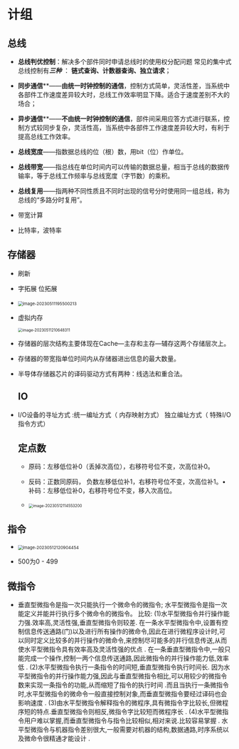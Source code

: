 # 计组

## 总线

- **总线判优控制**：解决多个部件同时申请总线时的使用权分配问题
       常见的集中式总线控制有***三种*** ：
   **链式查询、计数器查询、独立请求**；

- **同步通信****——**由统一时钟控制的通信**，控制方式简单，灵活性差，当系统中各部件工作速度差异较大时，总线工作效率明显下降。适合于速度差别不大的场合；
- **异步通信****——**不由统一时钟控制的通信**，部件间采用应答方式进行联系，控制方式较同步复杂，灵活性高，当系统中各部件工作速度差异较大时，有利于提高总线工作效率。
- **总线宽度**——指数据总线的位（根）数，用bit（位）作单位。
- **总线带宽**——指总线在单位时间内可以传输的数据总量，相当于总线的数据传输率，等于总线工作频率与总线宽度（字节数）的乘积。
- **总线复用**——指两种不同性质且不同时出现的信号分时使用同一组总线，称为总线的“多路分时复用”。
- 带宽计算
- 比特率，波特率

## 存储器

- 刷新

- 字拓展 位拓展

- <img src="C:\Users\陈俊乐\AppData\Roaming\Typora\typora-user-images\image-20230511195500213.png" alt="image-20230511195500213" style="zoom:67%;" />

- 虚拟内存

  <img src="C:\Users\陈俊乐\AppData\Roaming\Typora\typora-user-images\image-20230511210648311.png" alt="image-20230511210648311" style="zoom:60%;" />

- 存储器的层次结构主要体现在Cache—主存和主存—辅存这两个存储层次上。 

- 存储器的带宽指单位时间内从存储器进出信息的最大数量。

- 半导体存储器芯片的译码驱动方式有两种：线选法和重合法。

  

  ## IO

- I/O设备的寻址方式  :统一编址方式（ 内存映射方式）  独立编址方式（ 特殊I/O指令方式） 

  

  ## 定点数 

  - 原码：左移低位补0（丢掉次高位），右移符号位不变，次高位补0。

  - 反码：正数同原码， 负数左移低位补1，右移符号位不变，次高位补1。• 补码：左移低位补0，右移符号位不变，移入次高位。
  - <img src="C:\Users\陈俊乐\AppData\Roaming\Typora\typora-user-images\image-20230512114553200.png" alt="image-20230512114553200" style="zoom:60%;" />



## 指令

- <img src="C:\Users\陈俊乐\AppData\Roaming\Typora\typora-user-images\image-20230512120904454.png" alt="image-20230512120904454" style="zoom:67%;" />

- 500为0 - 499

  

## 微指令

- 垂直型微指令是指一次只能执行一个微命令的微指令;
  水平型微指令是指一次能定义并能并行执行多个微命令的微指令。
  比较:
  (1)水平型微指令并行操作能力强.效率高,灵活性强,垂直型微指令则较差. 在一条水平型微指令中,设置有控制信息传送通路(门)以及进行所有操作的微命令,因此在进行微程序设计时,可以同时定义比较多的并行操作的微命令,来控制尽可能多的并行信息传送,从而使水平型微指令具有效率高及灵活性强的优点 . 在一条垂直型微指令中,一般只能完成一个操作,控制一两个信息传送通路,因此微指令的并行操作能力低,效率低 .
  (2)水平型微指令执行一条指令的时间短,垂直型微指令执行时间长. 因为水平型微指令的并行操作能力强,因此与垂直型微指令相比,可以用较少的微指令数来实现一条指令的功能,从而缩短了指令的执行时间 .而且当执行一条微指令时,水平型微指令的微命令一般直接控制对象,而垂直型微指令要经过译码也会影响速度 .
  (3)由水平型微指令解释指令的微程序,具有微指令字比较长,但微程序短的特点.垂直型微指令则相反,微指令字比较短而微程序长 .
  (4)水平型微指令用户难以掌握,而垂直型微指令与指令比较相似,相对来说.比较容易掌握 . 水平型微指令与机器指令差别很大,一般需要对机器的结构,数据通路,时序系统以及微命令很精通才能设计 .
  
